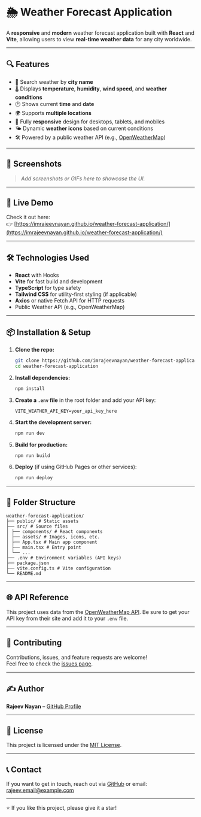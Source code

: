 # 🌦️ Weather Forecast Application

A **responsive** and **modern** weather forecast application built with **React** and **Vite**, allowing users to view **real-time weather data** for any city worldwide.

---

## 🔍 Features

- 🔎 Search weather by **city name**
- 🌡️ Displays **temperature**, **humidity**, **wind speed**, and **weather conditions**
- 🕐 Shows current **time** and **date**
- 🌍 Supports **multiple locations**
- 📱 Fully **responsive** design for desktops, tablets, and mobiles
- 🌤️ Dynamic **weather icons** based on current conditions
- 🛠️ Powered by a public weather API (e.g., [OpenWeatherMap](https://openweathermap.org/))

---

## 📸 Screenshots

> _Add screenshots or GIFs here to showcase the UI._

---

## 🚀 Live Demo

Check it out here:  
👉 [https://imrajeevnayan.github.io/weather-forecast-application/](https://imrajeevnayan.github.io/weather-forecast-application/)

---

## 🛠️ Technologies Used

- **React** with Hooks  
- **Vite** for fast build and development  
- **TypeScript** for type safety  
- **Tailwind CSS** for utility-first styling (if applicable)  
- **Axios** or native Fetch API for HTTP requests  
- Public Weather API (e.g., OpenWeatherMap)  

---

## 📦 Installation & Setup

1. **Clone the repo:**

    ```bash
    git clone https://github.com/imrajeevnayan/weather-forecast-application.git
    cd weather-forecast-application
    ```

2. **Install dependencies:**

    ```bash
    npm install
    ```

3. **Create a `.env` file** in the root folder and add your API key:

    ```env
    VITE_WEATHER_API_KEY=your_api_key_here
    ```

4. **Start the development server:**

    ```bash
    npm run dev
    ```

5. **Build for production:**

    ```bash
    npm run build
    ```

6. **Deploy** (if using GitHub Pages or other services):

    ```bash
    npm run deploy
    ```

---

## 📁 Folder Structure
```
weather-forecast-application/
├── public/ # Static assets
├── src/ # Source files
│ ├── components/ # React components
│ ├── assets/ # Images, icons, etc.
│ ├── App.tsx # Main app component
│ ├── main.tsx # Entry point
│ └── ...
├── .env # Environment variables (API keys)
├── package.json
├── vite.config.ts # Vite configuration
└── README.md
```

---

## 🌐 API Reference

This project uses data from the [OpenWeatherMap API](https://openweathermap.org/api). Be sure to get your API key from their site and add it to your `.env` file.

---

## 🤝 Contributing

Contributions, issues, and feature requests are welcome!  
Feel free to check the [issues page](https://github.com/imrajeevnayan/weather-forecast-application/issues).

---

## ✍️ Author

**Rajeev Nayan** – [GitHub Profile](https://github.com/imrajeevnayan)

---

## 📜 License

This project is licensed under the [MIT License](LICENSE).

---

## 📞 Contact

If you want to get in touch, reach out via [GitHub](https://github.com/imrajeevnayan) or email: rajeev.email@example.com

---

⭐️ If you like this project, please give it a star!

